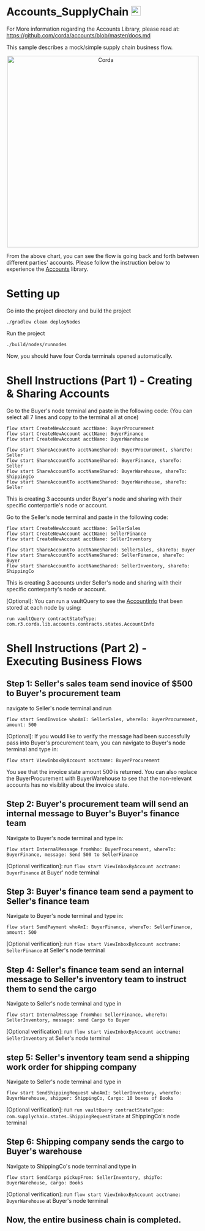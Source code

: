 # Accounts_SupplyChain [<img src="../../webIDE.png" height=25 />](https://ide.corda.net/?folder=/home/coder/samples-java/Accounts/supplychain)

For More information regarding the Accounts Library, please read at: https://github.com/corda/accounts/blob/master/docs.md

This sample describes a mock/simple supply chain business flow.

<p align="center">
  <img src="./Business%20Flow.png" alt="Corda" width="500">
</p>

From the above chart, you can see the flow is going back and forth between different parties' accounts. Please follow the instruction below to experience the [Accounts](https://training.corda.net/libraries/accounts-lib/) library. 

# Setting up
Go into the project directory and build the project
```
./gradlew clean deployNodes
```
Run the project
```
./build/nodes/runnodes
```
Now, you should have four Corda terminals opened automatically.

# Shell Instructions (Part 1) - Creating & Sharing Accounts
Go to the Buyer's node terminal and paste in the following code: (You can select all 7 lines and copy to the terminal all at once)
```
flow start CreateNewAccount acctName: BuyerProcurement
flow start CreateNewAccount acctName: BuyerFinance
flow start CreateNewAccount acctName: BuyerWarehouse

flow start ShareAccountTo acctNameShared: BuyerProcurement, shareTo: Seller
flow start ShareAccountTo acctNameShared: BuyerFinance, shareTo: Seller
flow start ShareAccountTo acctNameShared: BuyerWarehouse, shareTo: ShippingCo
flow start ShareAccountTo acctNameShared: BuyerWarehouse, shareTo: Seller
```
This is creating 3 accounts under Buyer's node and sharing with their specific conterpartie's node or account.

Go to the Seller's node terminal and paste in the following code: 
```
flow start CreateNewAccount acctName: SellerSales
flow start CreateNewAccount acctName: SellerFinance
flow start CreateNewAccount acctName: SellerInventory

flow start ShareAccountTo acctNameShared: SellerSales, shareTo: Buyer
flow start ShareAccountTo acctNameShared: SellerFinance, shareTo: Buyer
flow start ShareAccountTo acctNameShared: SellerInventory, shareTo: ShippingCo
```
This is creating 3 accounts under Seller's node and sharing with their specific conterparty's node or account.

[Optional]: You can run a vaultQuery to see the [AccountInfo](https://training.corda.net/libraries/accounts-lib/#design) that been stored at each node by using: 
```
run vaultQuery contractStateType: com.r3.corda.lib.accounts.contracts.states.AccountInfo
```
# Shell Instructions (Part 2) - Executing Business Flows
## Step 1: Seller's sales team send inovice of $500 to Buyer's procurement team
navigate to Seller's node terminal and run
```
flow start SendInvoice whoAmI: SellerSales, whereTo: BuyerProcurement, amount: 500 
```
[Optional]: If you would like to verify the message had been successfully pass into Buyer's procurement team, you can navigate to Buyer's node terminal and type in: 
```
flow start ViewInboxByAccount acctname: BuyerProcurement
```
You see that the invoice state amount 500 is returned. You can also replace the BuyerProcurement with BuyerWarehouse to see that the non-relevant accounts has no visiblity about the invoice state. 

## Step 2: Buyer's procurement team will send an internal message to Buyer's Buyer's finance team
Navigate to Buyer's node terminal and type in: 
```
flow start InternalMessage fromWho: BuyerProcurement, whereTo: BuyerFinance, message: Send 500 to SellerFinance
```
[Optional verification]: run ```flow start ViewInboxByAccount acctname: BuyerFinance``` at Buyer' node terminal

## Step 3: Buyer's finance team send a payment to Seller's finance team
Navigate to Buyer's node terminal and type in:
```
flow start SendPayment whoAmI: BuyerFinance, whereTo: SellerFinance, amount: 500
```
[Optional verification]: run ```flow start ViewInboxByAccount acctname: SellerFinance``` at Seller's node terminal 

## Step 4: Seller's finance team send an internal message to Seller's inventory team to instruct them to send the cargo
Navigate to Seller's node terminal and type in
```
flow start InternalMessage fromWho: SellerFinance, whereTo: SellerInventory, message: send Cargo to Buyer
```
[Optional verification]: run ```flow start ViewInboxByAccount acctname: SellerInventory``` at Seller's node terminal 

## step 5: Seller's inventory team send a shipping work order for shipping company 
Navigate to Seller's node terminal and type in
```
flow start SendShippingRequest whoAmI: SellerInventory, whereTo: BuyerWarehouse, shipper: ShippingCo, Cargo: 10 boxes of Books
```
[Optional verification]: run ```run vaultQuery contractStateType: com.supplychain.states.ShippingRequestState``` at ShippingCo's node terminal 

## Step 6: Shipping company sends the cargo to Buyer's warehouse
Navigate to ShippingCo's node terminal and type in
```
flow start SendCargo pickupFrom: SellerInventory, shipTo: BuyerWarehouse, cargo: Books
```
[Optional verification]: run ```flow start ViewInboxByAccount acctname: BuyerWarehouse``` at Buyer's node terminal 

## Now, the entire business chain is completed. 




